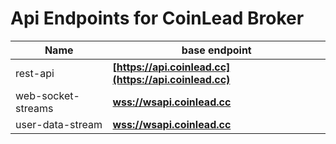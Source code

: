 # Api Endpoints for CoinLead Broker

Name | base endpoint
------------ | ------------
rest-api | **[https://api.coinlead.cc](https://api.coinlead.cc)**
web-socket-streams | **[wss://wsapi.coinlead.cc](wss://wsapi.coinlead.cc)**
user-data-stream | **[wss://wsapi.coinlead.cc](wss://wsapi.coinlead.cc)**
